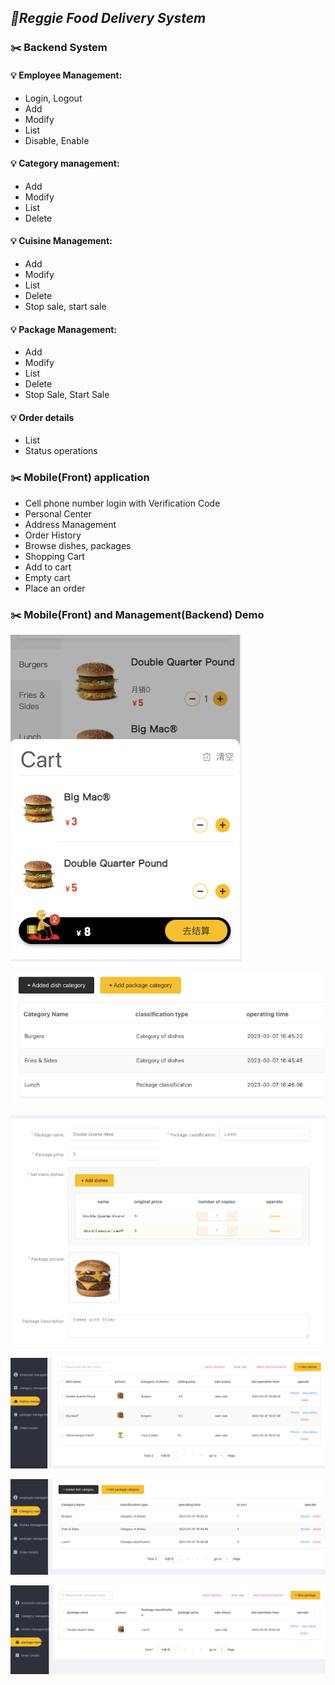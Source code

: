 ## **_:mega:Reggie Food Delivery System_**

### :scissors: Backend System

#### :bulb: Employee Management:
- Login, Logout
- Add
- Modify
- List
- Disable, Enable

#### :bulb: Category management:

- Add
- Modify
- List
- Delete

#### :bulb: Cuisine Management:

- Add
- Modify
- List
- Delete
- Stop sale, start sale

#### :bulb: Package Management:

- Add
- Modify
- List
- Delete
- Stop Sale, Start Sale



#### :bulb: Order details

- List
- Status operations

### :scissors: Mobile(Front) application

- Cell phone number login with Verification Code
- Personal Center
- Address Management
- Order History
- Browse dishes, packages
- Shopping Cart
- Add to cart
- Empty cart
- Place an order

### :scissors: Mobile(Front) and Management(Backend) Demo
![Image text](https://github.com/zhouwenx1224/reggie_food_delivery_system/blob/master/Cart.png?raw=true)

![Image text](https://github.com/zhouwenx1224/reggie_food_delivery_system/blob/master/WX20230307-165128.png?raw=true)

![Image text](https://github.com/zhouwenx1224/reggie_food_delivery_system/blob/master/WX20230307-165158.png?raw=true)

![Image text](https://github.com/zhouwenx1224/reggie_food_delivery_system/blob/master/b1.png?raw=true)

![Image text](https://github.com/zhouwenx1224/reggie_food_delivery_system/blob/master/b2.png?raw=true)

![Image text](https://github.com/zhouwenx1224/reggie_food_delivery_system/blob/master/b3.png?raw=true)
